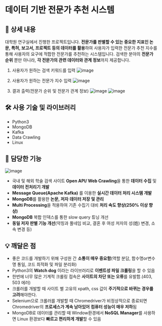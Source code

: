 # 데이터 기반 전문가 추천 시스템



## 📖 상세 내용
대학원 연구실에서 진행한 프로젝트입니다. 
**전문가를 판별할 수 있는 중요한 지표인 논문, 특허, 보고서, 프로젝트 등의 데이터를 활용**하여 사용자가 입력한 전문가 추천 지수를 통해 사용자의 요구에 적합한 전문가를 추천하는 시스템입니다. 
검색한 분야의 **전문가 순위** 뿐만 아니라, **각 전문가의 관련 데이터와 관계 정보**까지 제공합니다.

1) 사용자가 원하는 검색 키워드를 입력
![image](https://user-images.githubusercontent.com/62095363/173772811-d3c2dcd9-628f-4f7e-8947-0e08ca79e307.png)

2) 사용자가 원하는 전문가 지수 입력
![image](https://user-images.githubusercontent.com/62095363/173772859-6f7cd4dc-073f-4816-b7b4-94dbbc2cf0d1.png)

3) 결과 출력(전문가 순위 및 전문가 관계 정보)
![image](https://user-images.githubusercontent.com/62095363/173772898-757e9839-2c02-4b38-8030-55b629e9db61.png)
![image](https://user-images.githubusercontent.com/62095363/173774711-fb40bbbb-d97c-4db7-ae17-fdaebdee24f1.png)




## 🛠️ 사용 기술 및 라이브러리

- Python3
- MongoDB
- Kafka
- Data Crawling
- Linux




## 📱 담당한 기능

![image](https://user-images.githubusercontent.com/62095363/173773184-90148c12-a805-4704-a537-4c90f801b6cd.png)


- 국내 및 해외 학술 검색 사이트 **Open API/ Web Crawling**을 통한 **데이터 수집** 및 **데이터 전처리기 개발**
- **Message Queue(Apache Kafka)** 를 이용한 **실시간 데이터 처리 시스템 개발**
- **MongoDB**를 활용한 **논문, 저자** **데이터 저장 및 관리**
- **Multi Processing**을 적용하여 기존 수집기 대비 **처리 속도 향상(250% 이상 향상)**
- **MongoDB** 복합 인덱스를 통한 slow query 튜닝 개선
- **동일 저자 판별 기능 개선**(약칭과 풀네임 비교, 결혼 후 여성 저자의 성(姓) 변경, 소속 변경 등)




## 💡 깨달은 점

- 좋은 코드를 개발하기 위해 구성원 간 **소통이 매우 중요함**(역할 분담, 함수명or변수명 통일, 코드 최적화 및 파일 분리화)
- Python3의 **Watch dog** 이라는 라이브러리로 **이벤트성 파일 크롤링**을 할 수 있음
- 한번에 너무 많은 기계적 크롤링 접속은 **사이트의 차단 또는 오류**를 유발함.(403, 503 에러)
- 크롤러를 개발할 때 사이트 별 고유의 xpath, css 값이 **주기적으로 바뀌는 경우를 고려**해야한다.
- Selenium으로 크롤러를 개발할 때 Chromedriver가 비정상적으로 종료되면 Chromedriver의 **프로세스가 계속 남아있어** **컴퓨터 성능이 매우 저하**됨
- MongoDB로 데이터를 관리할 때 Window환경에서 **NoSQL Manager**를 사용하면 Linux 환경보다 **빠르고 편리하게 개발**할 수 있음

